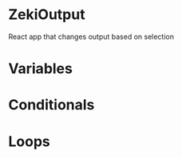 # ZekiOutput

React app that changes output based on selection

# Variables

# Conditionals

# Loops
